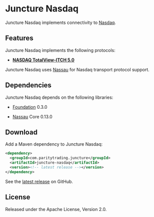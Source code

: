 # Juncture Nasdaq

Juncture Nasdaq implements connectivity to [Nasdaq][].

  [Nasdaq]: https://nasdaq.com

## Features

Juncture Nasdaq implements the following protocols:

- [**NASDAQ TotalView-ITCH 5.0**][itch]

  [itch]: https://www.nasdaqtrader.com/content/technicalsupport/specifications/dataproducts/NQTVITCHspecification.pdf

Juncture Nasdaq uses [Nassau][] for Nasdaq transport protocol support.

  [Nassau]: https://github.com/paritytrading/nassau

## Dependencies

Juncture Nasdaq depends on the following libraries:

- [Foundation][] 0.3.0
- [Nassau][] Core 0.13.0

  [Foundation]: https://github.com/paritytrading/foundation

## Download

Add a Maven dependency to Juncture Nasdaq:

```xml
<dependency>
  <groupId>com.paritytrading.juncture</groupId>
  <artifactId>juncture-nasdaq</artifactId>
  <version><!-- latest release --></version>
</dependency>
```

See the [latest release][] on GitHub.

  [latest release]: https://github.com/paritytrading/juncture/releases/latest

## License

Released under the Apache License, Version 2.0.
